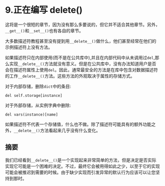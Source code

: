 # 9.正在编写 __delete__()

这将是一个很短的章节，因为没有那么多要说的，但它并不适合其他章节。另外，`__get__()`和`__set__()`也有各自的章节。

大多数描述符教程甚至没有提到用`__delete__()`做什么，他们甚至经常在他们的示例描述符上没有方法。

如果描述符只在内部使用(而不是在公共库中),并且在内部代码中从未调用过`del`,那么实现`__delete__()`方法就没有意义。但是在公共库中，没有办法知道用户是否会在描述符属性上使用`del`。因此，通常最安全的方法是在库中包含对数据描述符的工作`__delete__()`方法。这些方法的外观取决于属性的存储方式。

对于内部存储，删除`dict`中的条目:

```
del self.storage[instance]

```

对于外部存储，从实例字典中删除:

```
del vars(instance)[name]

```

如果描述符不代表一个存储值，什么也不做。除了描述符可能具有的额外功能之外，`__delete__()`方法看起来几乎没有什么变化。

## 摘要

我们已经看到`__delete__()`是一个实现起来非常简单的方法，但是决定是否实际实现它可能是一个困难的决定。不过，最终它会被用得如此之少，以至于它的实现可能会被推迟到需要的时候。由于缺少实现而引发异常的默认行为应该可以让您坚持到那时。